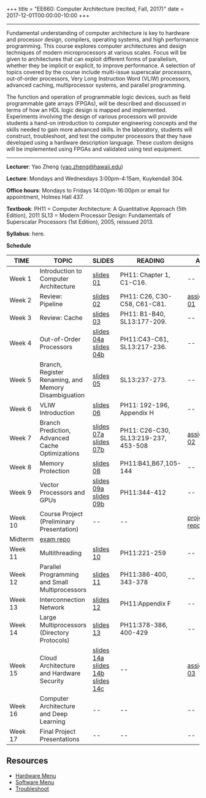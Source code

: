 +++
title = "EE660: Computer Architecture (recited, Fall, 2017)"
date = 2017-12-01T00:00:00-10:00
+++
***
Fundamental understanding of computer architecture is key to hardware and processor design, compilers, operating systems, and high performance programming. This course explores computer architectures and design techniques of modern microprocessors at various scales. Focus will be given to architectures that can exploit different forms of parallelism, whether they be implicit or explicit, to improve performance. A selection of topics covered by the course include multi-issue superscalar processors, out-of-order processors, Very Long Instruction Word (VLIW) processors, advanced caching, multiprocessor systems, and parallel programming.

The function and operation of programmable logic devices, such as field programmable gate arrays (FPGAs), will be described and discussed in terms of how an HDL logic design is mapped and implemented. Experiments involving the design of various processors will provide students a hand-on introduction to computer engineering concepts and the skills needed to gain more advanced skills. In the laboratory, students will construct, troubleshoot, and test the computer processors that they have developed using a hardware description language. These custom designs will be implemented using FPGAs and validated using test equipment.
***

**Lecturer**:
Yao Zheng (yao.zheng@hawaii.edu)

**Lecture**:
Mondays and Wednesdays 3:00pm-4:15am, Kuykendall 304.

**Office hours**:
Mondays to Fridays 14:00pm-16:00pm or email for appointment, Holmes Hall 437.

**Textbook**:
PH11 = Computer Architecture: A Quantitative Approach (5th Edition), 2011
SL13 = Modern Processor Design: Fundamentals of Superscalar Processors (1st Edition), 2005, reissued 2013.

**Syllabus**: here.

**Schedule**

TIME  | TOPIC | SLIDES | READING | ASSG
---   | ---   |:---    | ---     |  ---
Week 1 | Introduction to Computer Architecture | [slides 01](https://s3-us-west-2.amazonaws.com/gustybear-websites/course_ee660_2017_fall/docs/slides/ee660_2017_fall_materials_week_01_slides.pdf) | PH11: Chapter 1, C1-C16. | --
Week 2 | Review: Pipeline | [slides 02](https://s3-us-west-2.amazonaws.com/gustybear-websites/course_ee660_2017_fall/docs/slides/ee660_2017_fall_materials_week_02_slides.pdf) | PH11: C26, C30-C58, C61-C81. |  [assignment 01](https://classroom.github.com/a/ZbYaNI2q)
Week 3 | Review: Cache | [slides 03](https://s3-us-west-2.amazonaws.com/gustybear-websites/course_ee660_2017_fall/docs/slides/ee660_2017_fall_materials_week_03_slides.pdf) | PH11: B1-B40, SL13:177-209. | --
Week 4 | Out-of-Order Processors | [slides 04a](https://s3-us-west-2.amazonaws.com/gustybear-websites/course_ee660_2017_fall/docs/slides/ee660_2017_fall_materials_week_04_slides_a.pdf) [slides 04b](https://s3-us-west-2.amazonaws.com/gustybear-websites/course_ee660_2017_fall/docs/slides/ee660_2017_fall_materials_week_04_slides_b.pdf) | PH11:C43-C61, SL13:217-236. | --
Week 5 | Branch, Register Renaming, and Memory Disambiguation | [slides 05](https://s3-us-west-2.amazonaws.com/gustybear-websites/course_ee660_2017_fall/docs/slides/ee660_2017_fall_materials_week_05_slides.pdf) | SL13:237-273. | --
Week 6 | VLIW Introduction | [slides 06](https://s3-us-west-2.amazonaws.com/gustybear-websites/course_ee660_2017_fall/docs/slides/ee660_2017_fall_materials_week_06_slides.pdf) | PH11: 192-196, Appendix H | -- | --
Week 7 | Branch Prediction, Advanced Cache Optimizations | [slides 07a](https://s3-us-west-2.amazonaws.com/gustybear-websites/course_ee660_2017_fall/docs/slides/ee660_2017_fall_materials_week_07_slides_a.pdf) [slides 07b](https://s3-us-west-2.amazonaws.com/gustybear-websites/course_ee660_2017_fall/docs/slides/ee660_2017_fall_materials_week_07_slides_b.pdf) | PH11: C26-C30, SL13:219-237, 453-508| [assignment 02](https://classroom.github.com/a/qWw0pNfl)
Week 8  | Memory Protection | [slides 08](https://s3-us-west-2.amazonaws.com/gustybear-websites/course_ee660_2017_fall/docs/slides/ee660_2017_fall_materials_week_08_slides.pdf) | PH11:B41,B67,105-144 | -- | --
Week 9 | Vector Processors and GPUs | [slides 09a](https://s3-us-west-2.amazonaws.com/gustybear-websites/course_ee660_2017_fall/docs/slides/ee660_2017_fall_materials_week_09_slides_a.pdf) [slides 09b](https://s3-us-west-2.amazonaws.com/gustybear-websites/course_ee660_2017_fall/docs/slides/ee660_2017_fall_materials_week_09_slides_b.pdf) |PH11:344-412 | --
Week 10 | Course Project (Preliminary Presentation) | -- | -- |  [project repo](https://classroom.github.com/a/eRHkLZUE)
Midterm | [exam repo](https://classroom.github.com/a/uL9gG5cA) ||
Week 11 | Multithreading | [slides 10](https://s3-us-west-2.amazonaws.com/gustybear-websites/course_ee660_2017_fall/docs/slides/ee660_2017_fall_materials_week_11_slides.pdf) | PH11:221-259 | --
Week 12 | Parallel Programming and Small Multiprocessors | [slides 11](https://s3-us-west-2.amazonaws.com/gustybear-websites/course_ee660_2017_fall/docs/slides/ee660_2017_fall_materials_week_12_slides.pdf) | PH11:386-400, 343-378 | -- | --
Week 13 | Interconnection Network | [slides 12](https://s3-us-west-2.amazonaws.com/gustybear-websites/course_ee660_2017_fall/docs/slides/ee660_2017_fall_materials_week_13_slides.pdf) | PH11:Appendix F | --
Week 14 | Large Multiprocessors (Directory Protocols) | [slides 13](https://s3-us-west-2.amazonaws.com/gustybear-websites/course_ee660_2017_fall/docs/slides/ee660_2017_fall_materials_week_14_slides.pdf) | PH11:378-386, 400-429 |  --
Week 15 | Cloud Architecture and Hardware Security | [slides 14a](https://s3-us-west-2.amazonaws.com/gustybear-websites/course_ee660_2017_fall/docs/slides/ee660_2017_fall_materials_week_15_slides_a.pdf) [slides 14b](https://s3-us-west-2.amazonaws.com/gustybear-websites/course_ee660_2017_fall/docs/slides/ee660_2017_fall_materials_week_15_slides_b.pdf ) [slides 14c](https://s3-us-west-2.amazonaws.com/gustybear-websites/course_ee660_2017_fall/docs/slides/ee660_2017_fall_materials_week_15_slides_c.pdf) | -- |[assignment 03](https://classroom.github.com/a/IeMzA8Fd) ||
Week 16 | Computer Architecture and Deep Learning | -- | -- | --
Week 17 | Final Project Presentations | -- | -- | -- | --

## Resources
- [Hardware Menu][hardware menu url]
- [Software Menu][software menu url]
- [Troubleshoot][troubleshoot url]

[resource urls]: # (resource urls)
[hardware menu url]: # (tbd)
[software menu url]: # (tbd)
[troubleshoot url]: # (tbd)
